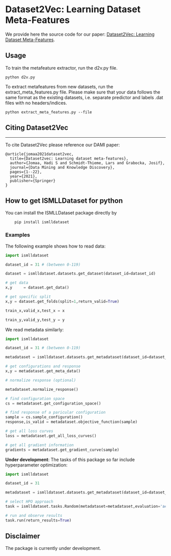 # Dataset2Vec: Learning Dataset Meta-Features
We provide here the source code for our paper: [Dataset2Vec: Learning Dataset Meta-Features](https://link.springer.com/article/10.1007/s10618-021-00737-9).

## Usage
To train the metafeature extractor, run the d2v.py file.
```
python d2v.py 
```
To extract metafeatures from new datasets, run the extract_meta_features.py file. Please make sure
that your data follows the same format as the existing datasets, i.e. separate predictor and labels .dat 
files with no headers/indices.
```
python extract_meta_features.py --file 
```

## Citing Dataset2Vec
-----------

To cite Dataset2Vec please reference our DAMI paper:


```
@article{jomaa2021dataset2vec,
  title={Dataset2vec: Learning dataset meta-features},
  author={Jomaa, Hadi S and Schmidt-Thieme, Lars and Grabocka, Josif},
  journal={Data Mining and Knowledge Discovery},
  pages={1--22},
  year={2021},
  publisher={Springer}
}
```

## How to get ISMLLDataset for python
You can install the ISMLLDataset package directly by

        pip install ismlldataset
        
### Examples
The following example shows how to read data:
```python
import ismlldataset

dataset_id = 31 # (between 0-119)

dataset = ismlldataset.datasets.get_dataset(dataset_id=dataset_id)

# get data
x,y     = dataset.get_data()

# get specific split
x,y = dataset.get_folds(split=1,return_valid=True)

train_x,valid_x,test_x = x

train_y,valid_y,test_y = y

```

We read metadata similarly:

```python
import ismlldataset

dataset_id = 31 # (between 0-119)

metadataset = ismlldataset.datasets.get_metadataset(dataset_id=dataset_id)

# get configurations and response
x,y = metadataset.get_meta_data()

# normalize response (optional)

metadataset.normalize_response()

# find configuration space
cs = metadataset.get_configuration_space()

# find response of a paricular configuration
sample = cs.sample_configuration()
response,is_valid = metadataset.objective_function(sample)

# get all loss curves
loss = metadataset.get_all_loss_curves()

# get all gradient information
gradients = metadataset.get_gradient_curve(sample)
```


**Under development**: The tasks of this package so far include hyperparameter optimization:
```python
import ismlldataset

dataset_id = 31

metadataset = ismlldataset.datasets.get_metadataset(dataset_id=dataset_id)

# select HPO approach
task = ismlldataset.tasks.Random(metadataset=metadataset,evaluation='acc')

# run and observe results
task.run(return_results=True)

```
## Disclaimer
The package is currently under development.